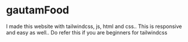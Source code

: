 # gautamFood
I made this website with tailwindcss, js, html and css.. This is responsive and easy as well.. Do refer this if you are beginners for tailwindcss
